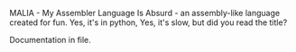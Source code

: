 MALIA - My Assembler Language Is Absurd - an assembly-like language created for fun. 
Yes, it's in python, Yes, it's slow, but did you read the title?

Documentation in file.
